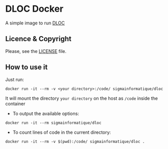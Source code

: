 # DLOC Docker

A simple image to run [DLOC](https://github.com/SigmaInformatique/dloc)

## Licence & Copyright

Please, see the [LICENSE](https://github.com/SigmaInformatique/dloc-docker/blob/master/LICENSE) file.

## How to use it

Just run:

```
docker run -it --rm -v <your directory>:/code/ sigmainformatique/dloc
```

It will mount the directory `your directory` on the host as `/code` inside the container 

* To output the available options:

```
docker run -it --rm sigmainformatique/dloc
```

* To count lines of code in the current directory:

```
docker run -it --rm -v $(pwd):/code/ sigmainformatique/dloc .
```
